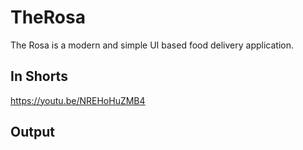 # TheRosa

The Rosa is a modern and simple UI based food delivery application.


## In Shorts

https://youtu.be/NREHoHuZMB4

## Output

